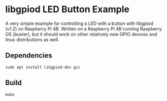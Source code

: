 # libgpiod LED Button Example

A very simple example for controlling a LED with a button with libgpiod (v1.2) on Raspberry PI 4B. 
Written on a Raspberry Pi 4B running Raspberry OS (buster), but it should work on other relatively new GPIO devices and linux distributions as well.

## Dependencies 
```
sudo apt install libgpiod-dev gcc
```

## Build
```
make
```

